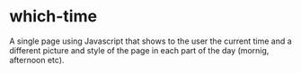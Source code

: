 # which-time
A single page using Javascript that shows to the user the current time and a different picture and style of the page in each part of the day (mornig, afternoon etc).
